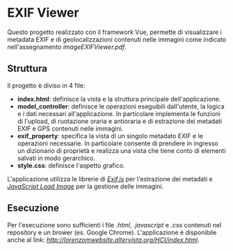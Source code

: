 # EXIF Viewer 
Questo progetto realizzato con il framework Vue, permette di visualizzare i metadata EXIF e di geolocalizzazioni contenuti nelle immagini come indicato nell'assegnamento *imageEXIFViewer.pdf*. 

## Struttura ##
Il progetto è diviso in 4 file:
- __index.html__: definisce la vista e la struttura principale dell'applicazione.
- __model_controller__: definisce le operazioni eseguibili dall'utente, la logica e i dati necessari all'applicazione. In particolare implementa le funzioni di l'upload, di ruotazione oraria e antioraria e di estrazione dei metadati EXIF e GPS contenuti nelle immagini.
- __exif_property__: specifica la vista di un singolo metadato EXIF e le operazioni necessarie. In particolare consente di prendere in ingresso un dizionario di proprietà e realizza una vista che tiene conto di elementi salvati in modo gerarchico.
- __style.css__: definisce l'aspetto grafico.

L'applicazione utilizza le librerie di [*Exif.js*](https://github.com/exif-js/exif-js "Exif.js") per l'estrazione dei metadati e [*JavaScript Load Image*](https://github.com/blueimp/JavaScript-Load-Image "Load Image") per la gestione delle immagini. 

## Esecuzione ##
Per l'esecuzione sono sufficienti i file *.html*, *.javascript* e *.css* contenuti nel repository e un brower (es. Google Chrome).
L'applicazione è disponibile anche al link: *http://lorenzomwebsite.altervista.org/HCI/index.html*.
